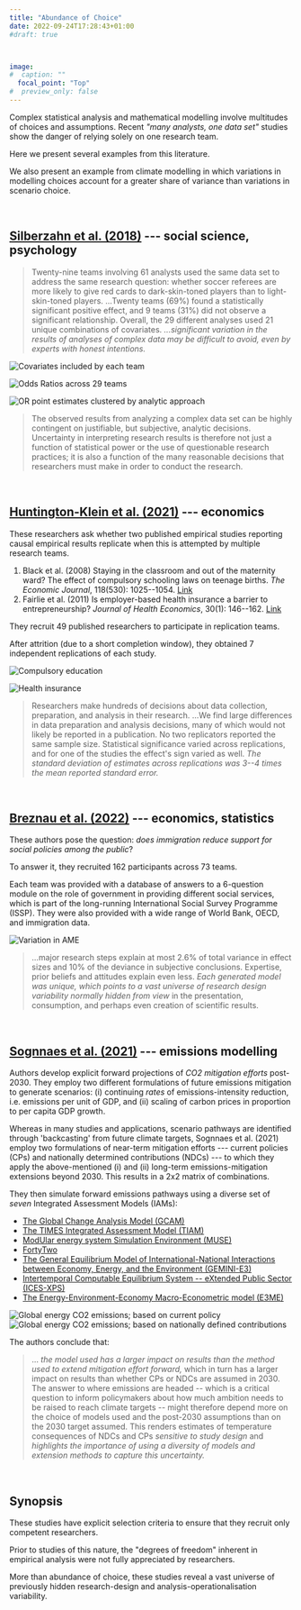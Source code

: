 ```yaml
---
title: "Abundance of Choice"
date: 2022-09-24T17:28:43+01:00
#draft: true 



image: 
#  caption: ""
  focal_point: "Top"
#  preview_only: false
---
```


Complex statistical analysis and mathematical modelling involve multitudes of
choices and assumptions. Recent _"many analysts, one data set"_ studies show the 
danger of relying solely on one research team. 

Here we present several examples from this literature. 

We also present an example from climate modelling in which variations
in modelling choices account for a greater share of variance than variations in 
scenario choice. 

<br> 

## [Silberzahn et al. (2018)](https://journals.sagepub.com/doi/abs/10.1177/2515245917747646) --- social science, psychology

> Twenty-nine teams involving 61 analysts used the same data set to address the same
research question: whether soccer referees are more likely to give red cards to 
dark-skin-toned players than to light-skin-toned players. ...Twenty teams (69%) found a
statistically significant positive effect, and 9 teams (31%) did not observe a significant
relationship. Overall, the 29 different analyses used 21 unique combinations of covariates. 
_...significant variation in the results of analyses of complex data may be difficult
to avoid, even by experts with honest intentions._

![Covariates included by each team](silber_table.png "Table: Covariates included by each team.")

![Odds Ratios across 29 teams](silber_ORs_by_team.jpeg "Figure: Odds ratios across 29 teams.")

![OR point estimates clustered by analytic approach](silber_ORs_by_analytic_approach.jpeg "Figure: OR point estimates clustered by analytic approach.")

>The observed results from analyzing a complex data set 
can be highly contingent on justifiable, but subjective, 
analytic decisions. Uncertainty in interpreting research 
results is therefore not just a function of statistical power 
or the use of questionable research practices; it is also 
a function of the many reasonable decisions that 
researchers must make in order to conduct the research.

<br> 

## [Huntington-Klein et al. (2021)](https://onlinelibrary.wiley.com/doi/epdf/10.1111/ecin.12992) --- economics

These researchers ask whether two published empirical studies reporting causal 
empirical results replicate when this is attempted by multiple research teams. 

1. Black et al. (2008) Staying in the classroom and out of the maternity ward? 
   The effect of compulsory schooling laws on teenage births. _The Economic Journal_, 
   118(530): 1025--1054. [Link](https://academic.oup.com/ej/article-abstract/118/530/1025/5089485)
2. Fairlie et al. (2011) Is employer-based health insurance a barrier to entrepreneurship?
   _Journal of Health Economics_, 30(1): 146--162. [Link](https://www.rand.org/pubs/working_papers/WR637-1.html)

They recruit 49 published researchers to participate in replication teams. 

After attrition (due to a short completion window), they obtained 7 independent
replications of each study. 

![Compulsory education](hk_compulsory_education.png "Figure: Results from compulsory education (\#1.) replication study.")

![Health insurance](hk_health_insurance.png "Figure: Results from health insurance (\#2.) replication study.")

> Researchers make hundreds of decisions about data collection, preparation, and
analysis in their research. ...We find large differences in data preparation and analysis 
decisions, many of which would not likely be reported in a publication. No two 
replicators reported the same sample size. Statistical significance varied across 
replications, and for one of the studies the effect's sign varied as well. _The
standard deviation of estimates across replications was 3--4 times the mean reported
standard error._

<br> 

## [Breznau et al. (2022)](https://osf.io/preprints/metaarxiv/cd5j9/) --- economics, statistics

These authors pose the question: _does immigration reduce support for 
social policies among the public_?

To answer it, they recruited 162 participants across 73 teams. 

Each team was provided with a database of answers to a 6-question module on the 
role of government in providing different social services, which is part of the
long-running International Social Survey Programme (ISSP). They were also provided
with a wide range of World Bank, OECD, and immigration data. 

![Variation in AME](breznau_AME.png "Figure: Variation in Average Marginal Effect (AME) across 73 teams testing the same hypothesis with the same data. AME, point estimate, and Confidence Interval for each team.")

> ...major research steps explain at most 2.6\% of total variance in effect sizes and
10\% of the deviance in subjective conclusions. Expertise, prior beliefs and attitudes
explain even less. _Each generated model was unique, which points to a vast universe
of research design variability normally hidden from view_ in the presentation, consumption, 
and perhaps even creation of scientific results.

<br> 

## [Sognnaes et al. (2021)](https://www.nature.com/articles/s41558-021-01206-3) --- emissions modelling

Authors develop explicit forward projections of _CO2 mitigation efforts_ post-2030. 
They employ two different formulations of future emissions mitigation to generate scenarios: 
(i) continuing _rates_ of emissions-intensity reduction, i.e. emissions per unit of GDP, and 
(ii) scaling of carbon prices in proportion to per capita GDP growth. 

Whereas in many studies and applications, scenario pathways are identified through
'backcasting' from future climate targets, Sognnaes et al. (2021) employ two formulations
of near-term mitigation efforts --- current policies (CPs) and nationally determined 
contributions (NDCs) --- to which they apply the above-mentioned (i) and (ii) long-term 
emissions-mitigation extensions beyond 2030. This results in a 2x2 matrix of combinations. 

They then simulate forward emissions pathways using a diverse set of _seven_ Integrated 
Assessment Models (IAMs): 

 - [The Global Change Analysis Model (GCAM)](https://jgcri.github.io/gcam-doc/overview.html)
 - [The TIMES Integrated Assessment Model (TIAM)](https://www.ucl.ac.uk/energy-models/models/tiam-ucl)
 - [ModUlar energy system Simulation Environment (MUSE)](https://www.imperial.ac.uk/muse-energy/)
 - [FortyTwo](https://www.i2am-paris.eu/detailed_model_doc/42)
 - [The General Equilibrium Model of International-National Interactions between Economy, Energy, and the Environment (GEMINI-E3)](https://link.springer.com/article/10.1007/s10287-007-0047-y)
 - [Intertemporal Computable Equilibrium System -- eXtended Public Sector (ICES-XPS)](https://link.springer.com/article/10.1007/s10584-020-02664-y)
 - [The Energy-Environment-Economy Macro-Econometric model (E3ME)](https://www.e3me.com/)

![Global energy CO2 emissions; based on current policy](Sognnaes_CP.JPG "Figure: Global energy CO2 emissions to 2050 in CP scenarios. Shaded areas show emissions spanned by CP_Price and CP_Intensity scenarios for each model, and coloured bars show 2050 ranges (2045 value for FortyTwo, which has only intensity scenarios). Markers above bars show baseline values in 2050 (in 2045 for FortyTwo).")
![Global energy CO2 emissions; based on nationally defined contributions](Sognnaes_NDC.JPG "Figure: Global energy CO2 emissions to 2050 in NDC scenarios. Shaded areas show emissions spanned by NDC_Price and NDC_Intensity scenarios for each model, and coloured bars show 2050 ranges (2045 value for FortyTwo, which has only intensity scenarios). Markers above bars show baseline values in 2050 (in 2045 for FortyTwo). ")

The authors conclude that:
> ... _the model used has a larger impact on results than the method used to extend mitigation effort forward,_
 which in turn has a larger impact on results than whether CPs or NDCs are assumed in 2030. 
The answer to where emissions are headed -- which is a critical question to inform policymakers 
about how much ambition needs to be raised to reach climate targets -- might therefore depend 
more on the choice of models used and the post-2030 assumptions than on the 2030 target 
assumed. This renders estimates of temperature consequences of NDCs and CPs _sensitive to study design_ 
and _highlights the importance of using a diversity of models and extension methods to capture this uncertainty._



<br> 

## Synopsis

These studies have explicit selection criteria to ensure that they recruit only competent 
researchers.  

Prior to studies of this nature, the "degrees of freedom" inherent in empirical 
analysis were not fully appreciated by researchers.  

More than abundance of choice, these studies reveal a vast universe of previously hidden
research-design and analysis-operationalisation variability. 




<br> 

<br> 








